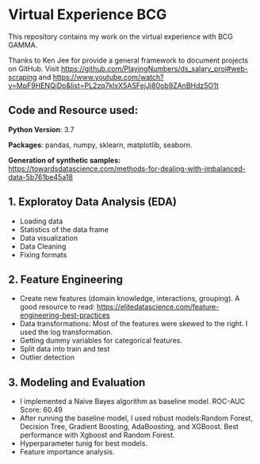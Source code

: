 # Virtual Experience BCG

This repository contains my work on the virtual experience with BCG GAMMA.

Thanks to Ken Jee for provide a general framework to document projects on GitHub. Visit https://github.com/PlayingNumbers/ds_salary_proj#web-scraping
and https://www.youtube.com/watch?v=MpF9HENQjDo&list=PL2zq7klxX5ASFejJj80ob9ZAnBHdz5O1t

## Code and Resource used:

**Python Version**: 3.7

**Packages**: pandas, numpy, sklearn, matplotlib, seaborn.

**Generation of synthetic samples:** https://towardsdatascience.com/methods-for-dealing-with-imbalanced-data-5b761be45a18

## **1.  Exploratoy Data Analysis (EDA)**

*  Loading data
*  Statistics of the data frame
*  Data visualization
*  Data Cleaning
*  Fixing formats
## **2.  Feature Engineering**

*  Create new features (domain knowledge, interactions, grouping). A good resource to read: https://elitedatascience.com/feature-engineering-best-practices
*  Data transformations: Most of the features were skewed to the right. I used the log transformation.
*  Getting dummy variables for categorical features.
*  Split data into train and test
*  Outlier detection
## **3.  Modeling and Evaluation**

*  I implemented a Naive Bayes algorithm as baseline model. ROC-AUC Score: 60.49
*  After running the baseline model, I used robust models:Random Forest, Decision Tree, Gradient Boosting, AdaBoosting, and XGBoost. Best performance with Xgboost and Random Forest.
*  Hyperparameter tunig for best models.
*  Feature importance analysis.
